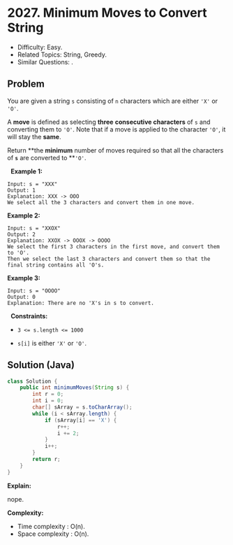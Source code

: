 # 2027. Minimum Moves to Convert String

- Difficulty: Easy.
- Related Topics: String, Greedy.
- Similar Questions: .

## Problem

You are given a string ```s``` consisting of ```n``` characters which are either ```'X'``` or ```'O'```.

A **move** is defined as selecting **three** **consecutive characters** of ```s``` and converting them to ```'O'```. Note that if a move is applied to the character ```'O'```, it will stay the **same**.

Return **the **minimum** number of moves required so that all the characters of **```s```** are converted to **```'O'```.

 
**Example 1:**

```
Input: s = "XXX"
Output: 1
Explanation: XXX -> OOO
We select all the 3 characters and convert them in one move.
```

**Example 2:**

```
Input: s = "XXOX"
Output: 2
Explanation: XXOX -> OOOX -> OOOO
We select the first 3 characters in the first move, and convert them to 'O'.
Then we select the last 3 characters and convert them so that the final string contains all 'O's.
```

**Example 3:**

```
Input: s = "OOOO"
Output: 0
Explanation: There are no 'X's in s to convert.
```

 
**Constraints:**


	
- ```3 <= s.length <= 1000```
	
- ```s[i]``` is either ```'X'``` or ```'O'```.



## Solution (Java)

```java
class Solution {
    public int minimumMoves(String s) {
        int r = 0;
        int i = 0;
        char[] sArray = s.toCharArray();
        while (i < sArray.length) {
            if (sArray[i] == 'X') {
                r++;
                i += 2;
            }
            i++;
        }
        return r;
    }
}
```

**Explain:**

nope.

**Complexity:**

* Time complexity : O(n).
* Space complexity : O(n).
